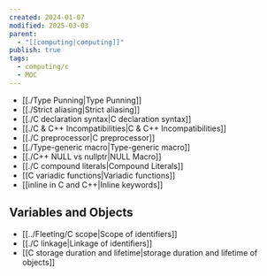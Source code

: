 ```yaml
---
created: 2024-01-07
modified: 2025-03-03
parent:
  - "[[computing|computing]]"
publish: true
tags:
  - computing/c
  - MOC
---
```

- [[./Type Punning|Type Punning]]
- [[./Strict aliasing|Strict aliasing]]
- [[./C declaration syntax|C declaration syntax]]
- [[./C & C++ Incompatibilities|C & C++ Incompatibilities]]
- [[./C preprocessor|C preprocessor]]
- [[./Type-generic macro|Type-generic macro]]
- [[./C++ NULL vs nullptr|NULL Macro]]
- [[./C compound literals|Compound Literals]]
- [[C variadic functions|Variadic functions]]
- [[inline in C and C++|Inline keywords]]

## Variables and Objects
- [[../Fleeting/C scope|Scope of identifiers]]
- [[./C linkage|Linkage of identifiers]]
- [[C storage duration and lifetime|storage duration and lifetime of objects]]
